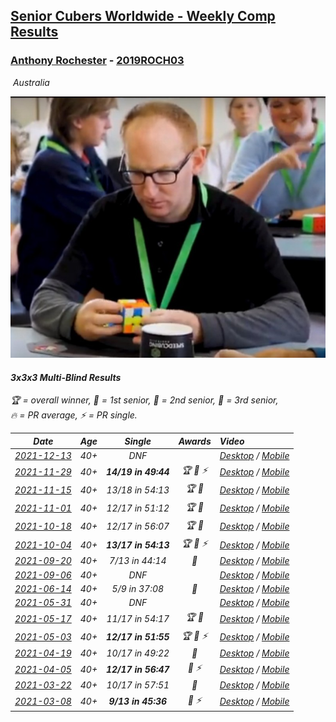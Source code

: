 <style>table {white-space: nowrap;}</style>
<link rel="stylesheet" type="text/css" href="/scw-comp/css/flags.css" />

## [Senior Cubers Worldwide - Weekly Comp Results](/scw-comp/results/)
### [Anthony Rochester](README.md) - [2019ROCH03](https://www.worldcubeassociation.org/persons/2019ROCH03?event=333mbf)

<i class="flag flag-AU" />&nbsp;Australia

![Anthony Rochester](1556165958.jpg)

#### 3x3x3 Multi-Blind Results

<span style="white-space: nowrap;">🏆 = overall winner</span>, <span style="white-space: nowrap;">🥇 = 1st senior</span>, <span style="white-space: nowrap;">🥈 = 2nd senior</span>, <span style="white-space: nowrap;">🥉 = 3rd senior</span>, <span style="white-space: nowrap;">🔥 = PR average</span>, <span style="white-space: nowrap;">⚡ = PR single</span>.

| Date | Age | Single | Awards | Video |
| :--: | :--: | :--: | :--: | :-- |
| [2021-12-13](../../results/2021-12-13/333mbf.md) | 40+ | DNF |  | [Desktop](https://www.facebook.com/events/444720293824019/permalink/448319886797393) / [Mobile](https://m.facebook.com/events/444720293824019?view=permalink&id=448319886797393) |
| [2021-11-29](../../results/2021-11-29/333mbf.md) | 40+ | **14/19 in 49:44** | 🏆 🥇 ⚡ | [Desktop](https://www.facebook.com/events/413306813768770/permalink/417167160049402) / [Mobile](https://m.facebook.com/events/413306813768770?view=permalink&id=417167160049402) |
| [2021-11-15](../../results/2021-11-15/333mbf.md) | 40+ | 13/18 in 54:13 | 🏆 🥇 | [Desktop](https://www.facebook.com/events/686381828925322/permalink/689221748641330) / [Mobile](https://m.facebook.com/events/686381828925322?view=permalink&id=689221748641330) |
| [2021-11-01](../../results/2021-11-01/333mbf.md) | 40+ | 12/17 in 51:12 | 🏆 🥇 | [Desktop](https://www.facebook.com/events/1032479114251866/permalink/1034979537335157) / [Mobile](https://m.facebook.com/events/1032479114251866?view=permalink&id=1034979537335157) |
| [2021-10-18](../../results/2021-10-18/333mbf.md) | 40+ | 12/17 in 56:07 | 🏆 🥇 | [Desktop](https://www.facebook.com/events/307788960729409/permalink/313929030115402) / [Mobile](https://m.facebook.com/events/307788960729409?view=permalink&id=313929030115402) |
| [2021-10-04](../../results/2021-10-04/333mbf.md) | 40+ | **13/17 in 54:13** | 🏆 🥇 ⚡ | [Desktop](https://www.facebook.com/events/244694307606524/permalink/245806510828637) / [Mobile](https://m.facebook.com/events/244694307606524?view=permalink&id=245806510828637) |
| [2021-09-20](../../results/2021-09-20/333mbf.md) | 40+ | 7/13 in 44:14 | 🥉 | [Desktop](https://www.facebook.com/events/161657459452919/permalink/165415199077145) / [Mobile](https://m.facebook.com/events/161657459452919?view=permalink&id=165415199077145) |
| [2021-09-06](../../results/2021-09-06/333mbf.md) | 40+ | DNF |  | [Desktop](https://www.facebook.com/events/370711424514120/permalink/374332444152018) / [Mobile](https://m.facebook.com/events/370711424514120?view=permalink&id=374332444152018) |
| [2021-06-14](../../results/2021-06-14/333mbf.md) | 40+ | 5/9 in 37:08 | 🥉 | [Desktop](https://www.facebook.com/events/1486483778369091/permalink/1490631254621010) / [Mobile](https://m.facebook.com/events/1486483778369091?view=permalink&id=1490631254621010) |
| [2021-05-31](../../results/2021-05-31/333mbf.md) | 40+ | DNF |  | [Desktop](https://www.facebook.com/events/309278524127030/permalink/313784217009794) / [Mobile](https://m.facebook.com/events/309278524127030?view=permalink&id=313784217009794) |
| [2021-05-17](../../results/2021-05-17/333mbf.md) | 40+ | 11/17 in 54:17 | 🏆 🥇 | [Desktop](https://www.facebook.com/events/1138256699977086/permalink/1140339339768822) / [Mobile](https://m.facebook.com/events/1138256699977086?view=permalink&id=1140339339768822) |
| [2021-05-03](../../results/2021-05-03/333mbf.md) | 40+ | **12/17 in 51:55** | 🏆 🥇 ⚡ | [Desktop](https://www.facebook.com/events/300400098120799/permalink/301148604712615) / [Mobile](https://m.facebook.com/events/300400098120799?view=permalink&id=301148604712615) |
| [2021-04-19](../../results/2021-04-19/333mbf.md) | 40+ | 10/17 in 49:22 | 🥈 | [Desktop](https://www.facebook.com/events/333638981660304/permalink/335076871516515) / [Mobile](https://m.facebook.com/events/333638981660304?view=permalink&id=335076871516515) |
| [2021-04-05](../../results/2021-04-05/333mbf.md) | 40+ | **12/17 in 56:47** | 🥈 ⚡ | [Desktop](https://www.facebook.com/events/902189670577686/permalink/906660316797288) / [Mobile](https://m.facebook.com/events/902189670577686?view=permalink&id=906660316797288) |
| [2021-03-22](../../results/2021-03-22/333mbf.md) | 40+ | 10/17 in 57:51 | 🥈 | [Desktop](https://www.facebook.com/events/351132469547749/permalink/354179715909691) / [Mobile](https://m.facebook.com/events/351132469547749?view=permalink&id=354179715909691) |
| [2021-03-08](../../results/2021-03-08/333mbf.md) | 40+ | **9/13 in 45:36** | 🥈 ⚡ | [Desktop](https://www.facebook.com/events/903760307058858/permalink/907480840020138) / [Mobile](https://m.facebook.com/events/903760307058858?view=permalink&id=907480840020138) |


<!-- Global site tag (gtag.js) - Google Analytics -->
<script async src="https://www.googletagmanager.com/gtag/js?id=UA-86348435-3"></script>
<script>window.dataLayer = window.dataLayer || []; function gtag() {dataLayer.push(arguments);} gtag('js', new Date()); gtag('config', 'UA-86348435-3');</script>
